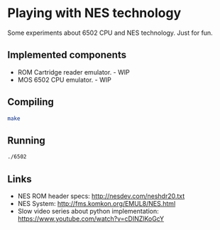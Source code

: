 # Playing with NES technology

Some experiments about 6502 CPU and NES technology. Just for fun.

## Implemented components

- ROM Cartridge reader emulator. - WIP
- MOS 6502 CPU emulator. - WIP

## Compiling

```sh
make
```

## Running

```sh
./6502
```

## Links

- NES ROM header specs: http://nesdev.com/neshdr20.txt
- NES System: http://fms.komkon.org/EMUL8/NES.html
- Slow video series about python implementation: https://www.youtube.com/watch?v=cDINZlKoGcY

